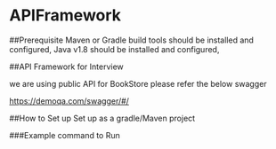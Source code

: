 # APIFramework

##Prerequisite
Maven or Gradle build tools should be installed and configured,
Java v1.8 should be installed and configured,

##API Framework for Interview

we are using public API for BookStore please refer the below swagger

https://demoqa.com/swagger/#/


##How to Set up
Set up as a gradle/Maven project

###Example command to Run


